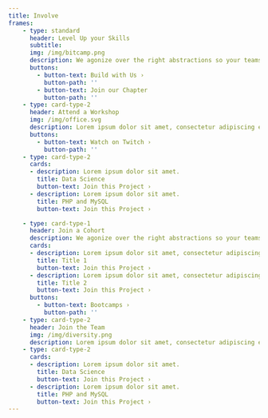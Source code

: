 ```yaml
---
title: Involve
frames: 
    - type: standard
      header: Level Up your Skills
      subtitle:
      img: /img/bitcamp.png
      description: We agonize over the right abstractions so your teams don’t need to stitch together disparate systems or spend months integrating payments functionality.
      buttons:
        - button-text: Build with Us ›
          button-path: ''
        - button-text: Join our Chapter
          button-path: ''
    - type: card-type-2
      header: Attend a Workshop
      img: /img/office.svg
      description: Lorem ipsum dolor sit amet, consectetur adipiscing elit, sed do eiusmod tempor incididunt. Lorem ipsum dolor sit amet, consectetur adipiscing elit, sed do eiusmod tempor incididunt.
      buttons:
        - button-text: Watch on Twitch ›
          button-path: ''
    - type: card-type-2
      cards:
      - description: Lorem ipsum dolor sit amet.
        title: Data Science
        button-text: Join this Project ›
      - description: Lorem ipsum dolor sit amet.
        title: PHP and MySQL
        button-text: Join this Project ›

    - type: card-type-1
      header: Join a Cohort
      description: We agonize over the right abstractions so your teams don’t need to stitch together disparate systems or spend months integrating payments functionality.
      cards:
      - description: Lorem ipsum dolor sit amet, consectetur adipiscing elit, sed do eiusmod tempor incididunt ut labore et dolore magna aliqua. Lorem ipsum dolor sit amet, consectetur adipiscing elit, sed do eiusmod tempor incididunt ut labore et dolore magna aliqua.
        title: Title 1
        button-text: Join this Project ›
      - description: Lorem ipsum dolor sit amet, consectetur adipiscing elit, sed do eiusmod tempor incididunt ut labore et dolore magna aliqua. Lorem ipsum dolor sit amet, consectetur adipiscing elit, sed do eiusmod tempor incididunt ut labore et dolore magna aliqua.
        title: Title 2
        button-text: Join this Project ›
      buttons:
        - button-text: Bootcamps ›
          button-path: ''
    - type: card-type-2
      header: Join the Team
      img: /img/diversity.png
      description: Lorem ipsum dolor sit amet, consectetur adipiscing elit, sed do eiusmod tempor incididunt. Lorem ipsum dolor sit amet, consectetur adipiscing elit, sed do eiusmod tempor incididunt.
    - type: card-type-2  
      cards:
      - description: Lorem ipsum dolor sit amet.
        title: Data Science
        button-text: Join this Project ›
      - description: Lorem ipsum dolor sit amet.
        title: PHP and MySQL
        button-text: Join this Project ›
---
```

